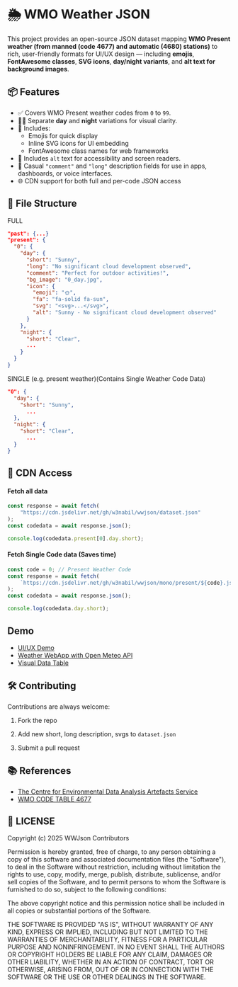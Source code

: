 # 🌦️ WMO Weather JSON

This project provides an open-source JSON dataset mapping **WMO Present weather (from manned (code 4677) and automatic (4680) stations)** to rich, user-friendly formats for UI/UX design — including **emojis**, **FontAwesome classes**, **SVG icons**, **day/night variants**, and **alt text for background images**.

## 📦 Features

- ✅ Covers WMO Present weather codes from `0` to `99`.
- 🌙🌞 Separate **day** and **night** variations for visual clarity.
- 🎨 Includes:
  - Emojis for quick display
  - Inline SVG icons for UI embedding
  - FontAwesome class names for web frameworks
- 🧩 Includes `alt` text for accessibility and screen readers.
- 💬 Casual `"comment"` and `"long"` description fields for use in apps, dashboards, or voice interfaces.
- 🌐 CDN support for both full and per-code JSON access

## 📁 File Structure

FULL

```json
"past": {...}
"present": {
  "0": {
    "day": {
      "short": "Sunny",
      "long": "No significant cloud development observed",
      "comment": "Perfect for outdoor activities!",
      "bg_image": "0_day.jpg",
      "icon": {
        "emoji": "🌞",
        "fa": "fa-solid fa-sun",
        "svg": "<svg>...</svg>",
        "alt": "Sunny - No significant cloud development observed"
      }
    },
    "night": {
      "short": "Clear",
      ...
    }
  }
}
```

SINGLE (e.g. present weather)(Contains Single Weather Code Data)

```json
"0": {
  "day": {
    "short": "Sunny",
      ...
  },
  "night": {
    "short": "Clear",
      ...
  }
}
```

## 🚀 CDN Access 
#### Fetch all data 
```js
const response = await fetch(
    "https://cdn.jsdelivr.net/gh/w3nabil/wwjson/dataset.json"
);
const codedata = await response.json();

console.log(codedata.present[0].day.short);
```
#### Fetch Single Code data (Saves time)
```js 
const code = 0; // Present Weather Code 
const response = await fetch(
    `https://cdn.jsdelivr.net/gh/w3nabil/wwjson/mono/present/${code}.json}`
);
const codedata = await response.json();

console.log(codedata.day.short);
```

## Demo 
- [UI/UX Demo](https://w3nabil.github.io/wwjson/demo/)
- [Weather WebApp with Open Meteo API](https://ip-weather.pages.dev/)
- [Visual Data Table](https://w3nabil.github.io/wwjson/demo/table/)
  
## 🛠️ Contributing
Contributions are always welcome:

1. Fork the repo

2. Add new short, long description, svgs to `dataset.json`

3. Submit a pull request

## 📚 References 
- [The Centre for Environmental Data Analysis Artefacts Service](https://artefacts.ceda.ac.uk/badc_datadocs/surface/code.html)
- [WMO CODE TABLE 4677](https://www.nodc.noaa.gov/archive/arc0021/0002199/1.1/data/0-data/HTML/WMO-CODE/WMO4677.HTM)

## 📝 LICENSE
Copyright (c) 2025 WWJson Contributors

Permission is hereby granted, free of charge, to any person obtaining a copy
of this software and associated documentation files (the "Software"), to deal
in the Software without restriction, including without limitation the rights
to use, copy, modify, merge, publish, distribute, sublicense, and/or sell
copies of the Software, and to permit persons to whom the Software is
furnished to do so, subject to the following conditions:

The above copyright notice and this permission notice shall be included in all
copies or substantial portions of the Software.

THE SOFTWARE IS PROVIDED "AS IS", WITHOUT WARRANTY OF ANY KIND, EXPRESS OR
IMPLIED, INCLUDING BUT NOT LIMITED TO THE WARRANTIES OF MERCHANTABILITY,
FITNESS FOR A PARTICULAR PURPOSE AND NONINFRINGEMENT. IN NO EVENT SHALL THE
AUTHORS OR COPYRIGHT HOLDERS BE LIABLE FOR ANY CLAIM, DAMAGES OR OTHER
LIABILITY, WHETHER IN AN ACTION OF CONTRACT, TORT OR OTHERWISE, ARISING FROM,
OUT OF OR IN CONNECTION WITH THE SOFTWARE OR THE USE OR OTHER DEALINGS IN THE
SOFTWARE.
